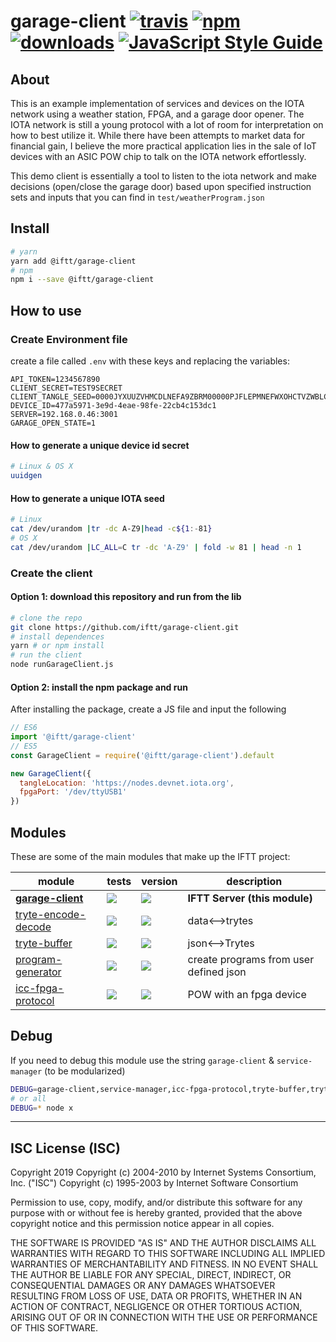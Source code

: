 # garage-client [![travis][travis-image]][travis-url] [![npm][npm-image]][npm-url] [![downloads][downloads-image]][downloads-url] [![JavaScript Style Guide](https://img.shields.io/badge/code_style-standard-brightgreen.svg)](https://standardjs.com)

[travis-image]: https://travis-ci.org/iftt/garage-client.svg?branch=master
[travis-url]: https://travis-ci.org/iftt/garage-client
[npm-image]: https://img.shields.io/npm/v/@iftt/garage-client.svg
[npm-url]: https://npmjs.org/package/@iftt/garage-client
[downloads-image]: https://img.shields.io/npm/dm/@iftt/garage-client.svg
[downloads-url]: https://www.npmjs.com/package/@iftt/garage-client

## About

This is an example implementation of services and devices on the IOTA network using a weather station, FPGA, and a garage door opener. The IOTA network is still a young protocol with a lot of room for interpretation on how to best utilize it. While there have been attempts to market data for financial gain, I believe the more practical application lies in the sale of IoT devices with an ASIC POW chip to talk on the IOTA network effortlessly.

This demo client is essentially a tool to listen to the iota network and make decisions (open/close the garage door) based upon specified instruction sets and inputs that you can find in `test/weatherProgram.json`

## Install
```sh
# yarn
yarn add @iftt/garage-client
# npm
npm i --save @iftt/garage-client
```

## How to use

### Create Environment file
create a file called `.env` with these keys and replacing the variables:
```
API_TOKEN=1234567890
CLIENT_SECRET=TEST9SECRET
CLIENT_TANGLE_SEED=0000JYXUUZVHMCDLNEFA9ZBRM00000PJFLEPMNEFWXOHCTVZWBLCLE9HUOLYLWS9NMJDOKQMOKINXQA
DEVICE_ID=477a5971-3e9d-4eae-98fe-22cb4c153dc1
SERVER=192.168.0.46:3001
GARAGE_OPEN_STATE=1
```

#### How to generate a unique device id secret
```sh
# Linux & OS X
uuidgen
```

#### How to generate a unique IOTA seed
```sh
# Linux
cat /dev/urandom |tr -dc A-Z9|head -c${1:-81}
# OS X
cat /dev/urandom |LC_ALL=C tr -dc 'A-Z9' | fold -w 81 | head -n 1
```

### Create the client

#### Option 1: download this repository and run from the lib
```sh
# clone the repo
git clone https://github.com/iftt/garage-client.git
# install dependences
yarn # or npm install
# run the client
node runGarageClient.js
```

#### Option 2: install the npm package and run
After installing the package, create a JS file and input the following
```js
// ES6
import '@iftt/garage-client'
// ES5
const GarageClient = require('@iftt/garage-client').default

new GarageClient({
  tangleLocation: 'https://nodes.devnet.iota.org',
  fpgaPort: '/dev/ttyUSB1'
})
```

## Modules

These are some of the main modules that make up the IFTT project:

| module | tests | version | description |
|---|---|---|---|
| **[garage-client][garage-client]** | [![][garage-client-ti]][garage-client-tu] | [![][garage-client-ni]][garage-client-nu] | **IFTT Server (this module)**
| [tryte-encode-decode][tryte-encode-decode] | [![][tryte-encode-decode-ti]][tryte-encode-decode-tu] | [![][tryte-encode-decode-ni]][tryte-encode-decode-nu] | data<-->trytes
| [tryte-buffer][tryte-buffer] | [![][tryte-buffer-ti]][tryte-buffer-tu] | [![][tryte-buffer-ni]][tryte-buffer-nu] | json<-->Trytes
| [program-generator][program-generator] | [![][program-generator-ti]][program-generator-tu] | [![][program-generator-ni]][program-generator-nu] | create programs from user defined json
| [icc-fpga-protocol][icc-fpga-protocol] | [![][icc-fpga-protocol-ti]][icc-fpga-protocol-tu] | [![][icc-fpga-protocol-ni]][icc-fpga-protocol-nu] | POW with an fpga device

[garage-client]: https://github.com/iftt/garage-client
[garage-client-ti]: https://travis-ci.org/iftt/garage-client.svg?branch=master
[garage-client-tu]: https://travis-ci.org/iftt/garage-client
[garage-client-ni]: https://img.shields.io/npm/v/@iftt/garage-client.svg
[garage-client-nu]: https://npmjs.org/package/@iftt/garage-client

[tryte-encode-decode]: https://github.com/iftt/tryte-encode-decode
[tryte-encode-decode-ti]: https://travis-ci.org/iftt/tryte-encode-decode.svg?branch=master
[tryte-encode-decode-tu]: https://travis-ci.org/iftt/tryte-encode-decode
[tryte-encode-decode-ni]: https://img.shields.io/npm/v/@iftt/tryte-encode-decode.svg
[tryte-encode-decode-nu]: https://npmjs.org/package/@iftt/tryte-encode-decode

[tryte-buffer]: https://github.com/iftt/tryte-buffer
[tryte-buffer-ti]: https://travis-ci.org/iftt/tryte-buffer.svg?branch=master
[tryte-buffer-tu]: https://travis-ci.org/iftt/tryte-buffer
[tryte-buffer-ni]: https://img.shields.io/npm/v/@iftt/tryte-buffer.svg
[tryte-buffer-nu]: https://npmjs.org/package/@iftt/tryte-buffer

[program-generator]: https://github.com/iftt/program-generator
[program-generator-ti]: https://travis-ci.org/iftt/program-generator.svg?branch=master
[program-generator-tu]: https://travis-ci.org/iftt/program-generator
[program-generator-ni]: https://img.shields.io/npm/v/@iftt/program-generator.svg
[program-generator-nu]: https://npmjs.org/package/@iftt/program-generator

[icc-fpga-protocol]: https://github.com/iftt/icc-fpga-protocol
[icc-fpga-protocol-ti]: https://travis-ci.org/iftt/icc-fpga-protocol.svg?branch=master
[icc-fpga-protocol-tu]: https://travis-ci.org/iftt/icc-fpga-protocol
[icc-fpga-protocol-ni]: https://img.shields.io/npm/v/@iftt/icc-fpga-protocol.svg
[icc-fpga-protocol-nu]: https://npmjs.org/package/@iftt/icc-fpga-protocol


## Debug
If you need to debug this module use the string `garage-client` & `service-manager` (to be modularized)
```sh
DEBUG=garage-client,service-manager,icc-fpga-protocol,tryte-buffer,tryte-encode-decode node x
# or all
DEBUG=* node x
```
---

## ISC License (ISC)

Copyright 2019 <IFTT>
Copyright (c) 2004-2010 by Internet Systems Consortium, Inc. ("ISC")
Copyright (c) 1995-2003 by Internet Software Consortium

Permission to use, copy, modify, and/or distribute this software for any purpose with or without fee is hereby granted, provided that the above copyright notice and this permission notice appear in all copies.

THE SOFTWARE IS PROVIDED "AS IS" AND THE AUTHOR DISCLAIMS ALL WARRANTIES WITH REGARD TO THIS SOFTWARE INCLUDING ALL IMPLIED WARRANTIES OF MERCHANTABILITY AND FITNESS. IN NO EVENT SHALL THE AUTHOR BE LIABLE FOR ANY SPECIAL, DIRECT, INDIRECT, OR CONSEQUENTIAL DAMAGES OR ANY DAMAGES WHATSOEVER RESULTING FROM LOSS OF USE, DATA OR PROFITS, WHETHER IN AN ACTION OF CONTRACT, NEGLIGENCE OR OTHER TORTIOUS ACTION, ARISING OUT OF OR IN CONNECTION WITH THE USE OR PERFORMANCE OF THIS SOFTWARE.
